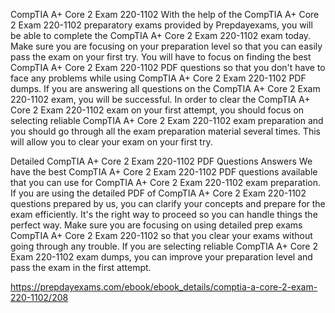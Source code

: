 CompTIA A+ Core 2 Exam 220-1102
With the help of the CompTIA A+ Core 2 Exam 220-1102 preparatory exams provided by Prepdayexams, you will be able to complete the CompTIA A+ Core 2 Exam 220-1102 exam today. Make sure you are focusing on your preparation level so that you can easily pass the exam on your first try. You will have to focus on finding the best CompTIA A+ Core 2 Exam 220-1102 PDF questions so that you don't have to face any problems while using CompTIA A+ Core 2 Exam 220-1102 PDF dumps. If you are answering all questions on the CompTIA A+ Core 2 Exam 220-1102 exam, you will be successful. In order to clear the CompTIA A+ Core 2 Exam 220-1102 exam on your first attempt, you should focus on selecting reliable CompTIA A+ Core 2 Exam 220-1102 exam preparation and you should go through all the exam preparation material several times. This will allow you to clear your exam on your first try.

Detailed CompTIA A+ Core 2 Exam 220-1102 PDF Questions Answers
We have the best CompTIA A+ Core 2 Exam 220-1102 PDF questions available that you can use for CompTIA A+ Core 2 Exam 220-1102 exam preparation. If you are using the detailed PDF of CompTIA A+ Core 2 Exam 220-1102 questions prepared by us, you can clarify your concepts and prepare for the exam efficiently. It's the right way to proceed so you can handle things the perfect way. Make sure you are focusing on using detailed prep exams CompTIA A+ Core 2 Exam 220-1102 so that you clear your exams without going through any trouble. If you are selecting reliable CompTIA A+ Core 2 Exam 220-1102 exam dumps, you can improve your preparation level and pass the exam in the first attempt.

https://prepdayexams.com/ebook/ebook_details/comptia-a-core-2-exam-220-1102/208
